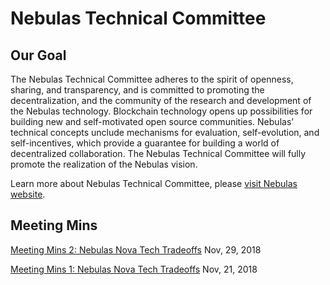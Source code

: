 # Nebulas Technical Committee

## Our Goal

The Nebulas Technical Committee adheres to the spirit of openness, sharing, and transparency, and is committed to promoting the decentralization, and the community of the research and development of the Nebulas technology. Blockchain technology opens up possibilities for building new and self-motivated open source communities. Nebulas’ technical concepts unclude mechanisms for evaluation, self-evolution, and self-incentives, which provide a guarantee for building a world of decentralized collaboration. The Nebulas Technical Committee will fully promote the realization of the Nebulas vision.

Learn more about Nebulas Technical Committee, please [visit Nebulas website](https://nebulas.io/team.html).

## Meeting Mins

[Meeting Mins 2: Nebulas Nova Tech Tradeoffs](https://medium.com/nebulasio/ntc-s-meeting-for-optimizing-nebulas-mainnet-improving-tps-for-performance-cad299d0dcd6) Nov, 29, 2018

[Meeting Mins 1: Nebulas Nova Tech Tradeoffs](meeting-mins/meeting-mins-1.html) Nov, 21, 2018



